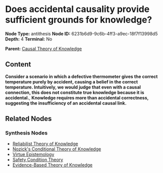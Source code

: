 # Does accidental causality provide sufficient grounds for knowledge?

**Node Type:** antithesis
**Node ID:** 6231b6d9-9c6b-4ff3-a9ec-18f7f13998d5
**Depth:** 4
**Terminal:** No

**Parent:** [Causal Theory of Knowledge](causal-theory-of-knowledge-synthesis-1d94f445-f391-4644-bc9a-3bd8d9d52b74.md)

## Content

**Consider a scenario in which a defective thermometer gives the correct temperature purely by accident, causing a belief in the correct temperature. Intuitively, we would judge that even with a causal connection, this does not constitute true knowledge because it is accidental.**, **Knowledge requires more than accidental correctness, suggesting the insufficiency of an accidental causal link.**

## Related Nodes

### Synthesis Nodes

- [Reliabilist Theory of Knowledge](reliabilist-theory-of-knowledge-synthesis-2fe632e0-c518-48bb-bd59-80be4a221d92.md)
- [Nozick's Conditional Theory of Knowledge](nozicks-conditional-theory-of-knowledge-synthesis-f43d24b3-90b7-442d-ba56-f1695494131b.md)
- [Virtue Epistemology](virtue-epistemology-synthesis-7474db35-2585-458e-ae77-c73260bc67e9.md)
- [Safety Condition Theory](safety-condition-theory-synthesis-23ea7f18-7e31-4588-8400-82bd6586c3d7.md)
- [Evidence-Based Theory of Knowledge](evidence-based-theory-of-knowledge-synthesis-917fadd1-b754-480c-9335-96e7980731ff.md)
